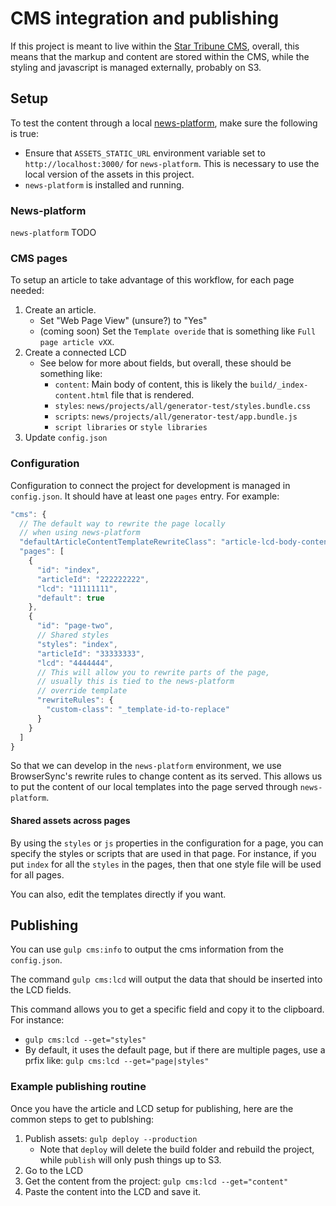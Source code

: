 # CMS integration and publishing

If this project is meant to live within the [Star Tribune CMS](https://cms.clickability.com/cms), overall, this means that the markup and content are stored within the CMS, while the styling and javascript is managed externally, probably on S3.

## Setup

To test the content through a local [news-platform](https://github.com/MinneapolisStarTribune/news-platform/), make sure the following is true:

- Ensure that `ASSETS_STATIC_URL` environment variable set to `http://localhost:3000/` for `news-platform`. This is necessary to use the local version of the assets in this project.
- `news-platform` is installed and running.

### News-platform

`news-platform` TODO

### CMS pages

To setup an article to take advantage of this workflow, for each page needed:

1.  Create an article.
    - Set "Web Page View" (unsure?) to "Yes"
    - (coming soon) Set the `Template overide` that is something like `Full page article vXX`.
1.  Create a connected LCD
    - See below for more about fields, but overall, these should be something like:
      - `content`: Main body of content, this is likely the `build/_index-content.html` file that is rendered.
      - `styles`: `news/projects/all/generator-test/styles.bundle.css`
      - `scripts`: `news/projects/all/generator-test/app.bundle.js`
      - `script libraries` or `style libraries`
1.  Update `config.json`

### Configuration

Configuration to connect the project for development is managed in `config.json`. It should have at least one `pages` entry. For example:

```js
"cms": {
  // The default way to rewrite the page locally
  // when using news-platform
  "defaultArticleContentTemplateRewriteClass": "article-lcd-body-content",
  "pages": [
    {
      "id": "index",
      "articleId": "222222222",
      "lcd": "11111111",
      "default": true
    },
    {
      "id": "page-two",
      // Shared styles
      "styles": "index",
      "articleId": "33333333",
      "lcd": "4444444",
      // This will allow you to rewrite parts of the page,
      // usually this is tied to the news-platform
      // override template
      "rewriteRules": {
        "custom-class": "_template-id-to-replace"
      }
    }
  ]
}
```

So that we can develop in the `news-platform` environment, we use BrowserSync's rewrite rules to change content as its served. This allows us to put the content of our local templates into the page served through `news-platform`.

#### Shared assets across pages

By using the `styles` or `js` properties in the configuration for a page, you can specify the styles or scripts that are used in that page. For instance, if you put `index` for all the `styles` in the pages, then that one style file will be used for all pages.

You can also, edit the templates directly if you want.

## Publishing

You can use `gulp cms:info` to output the cms information from the `config.json`.

The command `gulp cms:lcd` will output the data that should be inserted into the LCD fields.

This command allows you to get a specific field and copy it to the clipboard. For instance:

- `gulp cms:lcd --get="styles"`
- By default, it uses the default page, but if there are multiple pages, use a prfix like: `gulp cms:lcd --get="page|styles"`

### Example publishing routine

Once you have the article and LCD setup for publishing, here are the common steps to get to publshing:

1. Publish assets: `gulp deploy --production`
   - Note that `deploy` will delete the build folder and rebuild the project, while `publish` will only push things up to S3.
1. Go to the LCD
1. Get the content from the project: `gulp cms:lcd --get="content"`
1. Paste the content into the LCD and save it.
